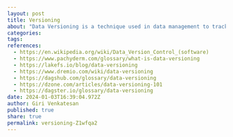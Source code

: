```yaml
---
layout: post
title: Versioning
about: "Data Versioning is a technique used in data management to track changes made to data over time. It involves creating and storing different versions of data, allowing businesses to access and analyze specific versions whenever needed. Data Versioning ensures data consistency, traceability, and provides a historical record of changes made to datasets."
categories:
tags:
references:
  - https://en.wikipedia.org/wiki/Data_Version_Control_(software)
  - https://www.pachyderm.com/glossary/what-is-data-versioning
  - https://lakefs.io/blog/data-versioning
  - https://www.dremio.com/wiki/data-versioning
  - https://dagshub.com/glossary/data-versioning
  - https://dzone.com/articles/data-versioning-101
  - https://dagster.io/glossary/data-versioning
date: 2024-01-03T16:39:04.972Z
author: Giri Venkatesan
published: true
share: true
permalink: versioning-Z1wfqa2
---
```

